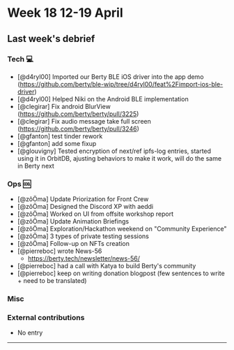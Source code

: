 # Week 18 12-19 April

## Last week's debrief

### Tech :computer:

* [@d4ryl00] Imported our Berty BLE iOS driver into the app demo (https://github.com/berty/ble-wip/tree/d4ryl00/feat%2Fimport-ios-ble-driver)
* [@d4ryl00] Helped Niki on the Android BLE implementation
* [@clegirar] Fix android BlurView (https://github.com/berty/berty/pull/3225)
* [@clegirar] Fix audio message take full screen (https://github.com/berty/berty/pull/3246)
* [@gfanton] test tinder rework
* [@gfanton] add some fixup
* [@glouvigny] Tested encryption of next/ref ipfs-log entries, started using it in OrbitDB, ajusting behaviors to make it work, will do the same in Berty next

### Ops :cool:
* [@zôÖma] Update Priorization for Front Crew
* [@zôÖma] Designed the Discord XP with aeddi
* [@zôÖma] Worked on UI from offsite workshop report
* [@zôÖma] Update Animation Briefings 
* [@zôÖma] Exploration/Hackathon weekend on "Community Experience" 
* [@zôÖma] 3 types of private testing sessions
* [@zôÖma] Follow-up on NFTs creation
* [@pierreboc] wrote News-56
    * https://berty.tech/newsletter/news-56/
* [@pierreboc] had a call with Katya to build Berty's community
* [@pierreboc] keep on writing donation blogpost (few sentences to write + need to be translated)


### Misc


### External contributions

* No entry

---
